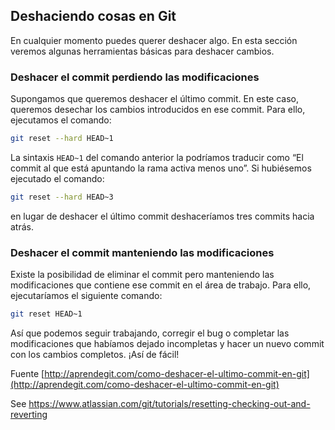 ## Deshaciendo cosas en Git
En cualquier momento puedes querer deshacer algo. En esta sección veremos algunas herramientas básicas para deshacer cambios.


### Deshacer el commit perdiendo las modificaciones
Supongamos que queremos deshacer el último commit. En este caso, queremos desechar los cambios introducidos en ese commit. Para ello, ejecutamos el comando:

```bash
git reset --hard HEAD~1
```

La sintaxis `HEAD~1` del comando anterior la podríamos traducir como “El commit al que está apuntando la rama activa menos uno”. Si hubiésemos ejecutado el comando:

```bash
git reset --hard HEAD~3
```
en lugar de deshacer el último commit deshaceríamos tres commits hacia atrás.

### Deshacer el commit manteniendo las modificaciones

Existe la posibilidad de eliminar el commit pero manteniendo las modificaciones que contiene ese commit en el área de trabajo. Para ello, ejecutaríamos el siguiente comando:

```bash
git reset HEAD~1
```
Así que podemos seguir trabajando, corregir el bug o completar las modificaciones que habíamos dejado incompletas y hacer un nuevo commit con los cambios completos. ¡Así de fácil!

Fuente [http://aprendegit.com/como-deshacer-el-ultimo-commit-en-git](http://aprendegit.com/como-deshacer-el-ultimo-commit-en-git)

See https://www.atlassian.com/git/tutorials/resetting-checking-out-and-reverting
